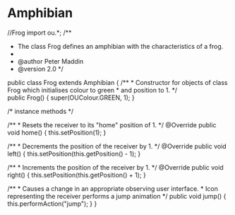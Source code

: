 # Amphibian
//Frog
import ou.*;
/**
 * The class Frog defines an amphibian with the characteristics of a frog.
 *
 * @author Peter Maddin
 * @version 2.0
 */

public class Frog extends Amphibian
{
   /**
    * Constructor for objects of class Frog which initialises colour to green
    * and position to 1.
    */  
   public Frog()
   {
      super(OUColour.GREEN, 1);
   }

   /* instance methods */    

   /**
    * Resets the receiver to its "home" position of 1.
    */
   @Override
   public void home()
   {
      this.setPosition(1);
   }

   /**
    * Decrements the position of the receiver by 1.
    */
   @Override
   public void left()
   {
      this.setPosition(this.getPosition() - 1);
   }

   /**
    * Increments the position of the receiver by 1.
    */
   @Override
   public void right()
   {
      this.setPosition(this.getPosition() + 1);
   }

   /**
    * Causes a change in an appropriate observing user interface.
    * Icon representing the receiver performs a jump animation
    */
   public void jump()
   {
      this.performAction("jump");
   }
}
